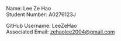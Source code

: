 Name: Lee Ze Hao \
Student Number: A0276123J

GitHub Username: LeeZeHao \
Associated Email: zehaolee2004@gmail.com